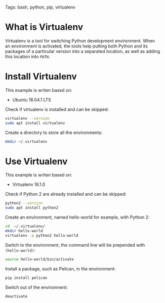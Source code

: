 Tags: bash, python, pip, virtualenv

# What is Virtualenv

Virtualenv is a tool for switching Python development environment. When an environment is activated, the tools help putting both Python and its packages of a particular version into a separated location, as well as adding this location into `PATH`.

# Install Virtualenv

This example is writen based on:

- Ubuntu 18.04.1 LTS

Check if virtualenv is installed and can be skipped:

```bash
virtualenv --version
sudo apt install virtualenv
```

Create a directory to store all the environments:

```bash
mkdir ~/.virtualenv
```

# Use Virtualenv

This example is writen based on:

- Virtualenv 16.1.0

Check if Python 2 are already installed and can be skipped:

```bash
python2 --version
sudo apt install python2
```

Create an environment, named hello-world for example, with Python 2:

```bash
cd  ~/.virtualenv/
mkdir hello-world
virtualenv -p python2 hello-world
```

Switch to the environment, the command line will be prepended with `(hello-world)`:

```bash
source hello-world/bin/activate
```

Install a package, such as Pelican, in the environment:

```bash
pip install pelican
```

Switch out of the environment:

```bash
deactivate
```
